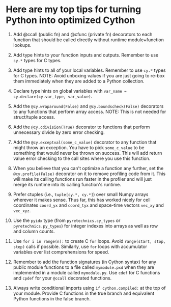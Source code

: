 # Here are my top tips for turning Python into optimized Cython

1. Add @ccall (public fn) and @cfunc (private fn) decorators to each function that should be called directly without runtime module+function lookups.

2. Add type hints to your function inputs and outputs. Remember to use `cy.*` types for C types.

3. Add type hints to all of your local variables. Remember to use `cy.*` types for C types. NOTE: Avoid unboxing values if you are just going to re-box them immediately when they are added to a Python collection.

4. Declare type hints on global variables with `var_name = cy.declare(cy.var_type, var_value)`.

5. Add the `@cy.wraparound(False)` and `@cy.boundscheck(False)` decorators to any functions that perform array access. NOTE: This is not needed for struct/tuple access.

6. Add the `@cy.cdivision(True)` decorator to functions that perform unnecessary divide by zero error checking.

7. Add the `@cy.exceptval(some_c_value)` decorator to any function that might throw an exception. You have to pick `some_c_value` to be something that would never be thrown on success. This will add return value error checking to the call sites where you use this function.

8. When you believe that you can't optimize a function any further, set the `@cy.profile(False)` decorator on it to remove profiling code from it. This will make its calling functions run faster in the profiler and will just merge its runtime into its calling function's runtime.

9. Prefer ctuples (i.e., `tuple[cy.*, cy.*]`) over small Numpy arrays wherever it makes sense. Thus far, this has worked nicely for cell coordinates `coord_yx` and `coord_tyx` and space-time vectors `vec_xy` and `vec_xyz`.

10. Use the `pyidx` type (from `pyretechnics.cy_types` or `pyretechnics.py_types`) for integer indexes into arrays as well as row and column counts.

11. Use `for i in range(n):` to create C `for` loops. Avoid `range(start, stop, step)` calls if possible. Similarly, use `for` loops with accumulator variables over list comprehensions for speed.

12. Remember to add the function signatures (in Cython syntax) for any public module functions to a file called `mymodule.pxd` when they are implemented in a module called `mymodule.py`. Use `cdef` for C functions and `cpdef` for your `@ccall` decorated functions.

13. Always write conditional imports using `if cython.compiled:` at the top of your module. Provide C functions in the true branch and equivalent Python functions in the false branch.

